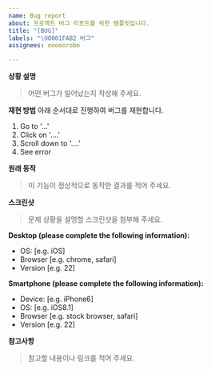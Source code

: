 ```yaml
---
name: Bug report
about: 프로젝트 버그 리포트를 위한 템플릿입니다.
title: "[BUG]"
labels: "\U0001FAB2 버그"
assignees: ooooorobo

---
```


**상황 설명**
> 어떤 버그가 일어났는지 작성해 주세요.

**재현 방법**
아래 순서대로 진행하여 버그를 재현합니다.
1. Go to '...'
2. Click on '....'
3. Scroll down to '....'
4. See error

**원래 동작**
> 이 기능이 정상적으로 동작한 결과를 적어 주세요.

**스크린샷**
> 문제 상황을 설명할 스크린샷을 첨부해 주세요.

**Desktop (please complete the following information):**
 - OS: [e.g. iOS]
 - Browser [e.g. chrome, safari]
 - Version [e.g. 22]

**Smartphone (please complete the following information):**
 - Device: [e.g. iPhone6]
 - OS: [e.g. iOS8.1]
 - Browser [e.g. stock browser, safari]
 - Version [e.g. 22]

**참고사항**
> 참고할 내용이나 링크를 적어 주세요.
